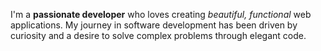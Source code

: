 I'm a **passionate developer** who loves creating *beautiful, functional* web applications. My journey in software development has been driven by curiosity and a desire to solve complex problems through elegant code.

<!-- ## Early Beginnings

My programming journey started with a fascination for how technology shapes our world. What began as simple scripts and experiments quickly evolved into a deep appreciation for software craftsmanship and user experience design.

## Philosophy & Approach

I believe in writing **clean, maintainable code** that not only works but tells a story. Whether it's implementing a complex algorithm or designing an intuitive user interface, I approach each challenge with:

- **Attention to Detail**: Every line of code matters
- **User-Centric Design**: Technology should serve people, not the other way around
- **Continuous Learning**: The tech landscape evolves rapidly, and so do I
- **Collaborative Spirit**: The best solutions come from diverse perspectives

## Current Focus

Today, I specialize in full-stack development with a particular passion for:

- **Modern Web Technologies**: React, TypeScript, and cutting-edge frameworks
- **System Architecture**: Building scalable, maintainable applications
- **User Experience**: Creating interfaces that are both beautiful and functional
- **Performance Optimization**: Making applications fast and efficient

This `theme system` you're experiencing demonstrates how **CSS variables** and thoughtful architecture can create a seamless theming experience across an entire application. -->
